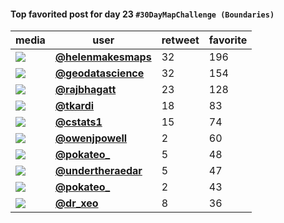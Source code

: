#### Top favorited post for day 23 `#30DayMapChallenge (Boundaries)`
| media                                                                                        | user                                                                            |   retweet |   favorite |
|----------------------------------------------------------------------------------------------|---------------------------------------------------------------------------------|-----------|------------|
| ![](http://pbs.twimg.com/media/EnhmoCPXYAA-XIb.jpg)                                          | **[@helenmakesmaps](https://twitter.com/twitter/statuses/1330926890375393289)** |        32 |        196 |
| ![](http://pbs.twimg.com/tweet_video_thumb/EngXQ9XW4AAvMOX.jpg)                              | **[@geodatascience](https://twitter.com/twitter/statuses/1330839850463924225)** |        32 |        154 |
| ![](http://pbs.twimg.com/media/Eng4iuhVoAEKNAM.jpg)                                          | **[@rajbhagatt](https://twitter.com/twitter/statuses/1330876003002900483)**     |        23 |        128 |
| ![](http://pbs.twimg.com/media/EnhNfguW4AEsdIn.jpg)                                          | **[@tkardi](https://twitter.com/twitter/statuses/1330902173442519041)**         |        18 |         83 |
| ![](http://pbs.twimg.com/media/Enim0NYXMAQpuVl.jpg)                                          | **[@cstats1](https://twitter.com/twitter/statuses/1330997182116327425)**        |        15 |         74 |
| ![](http://pbs.twimg.com/ext_tw_video_thumb/1330797827275034624/pu/img/PSM_blhtkMdzafXo.jpg) | **[@owenjpowell](https://twitter.com/twitter/statuses/1330797904236326912)**    |         2 |         60 |
| ![](http://pbs.twimg.com/media/Eni0AWsXUAEttyJ.jpg)                                          | **[@pokateo_](https://twitter.com/twitter/statuses/1331012288371978241)**       |         5 |         48 |
| ![](http://pbs.twimg.com/tweet_video_thumb/Eng95CIXYAA7khR.jpg)                              | **[@undertheraedar](https://twitter.com/twitter/statuses/1330882300599541762)** |         5 |         47 |
| ![](http://pbs.twimg.com/media/EnebGLHXIAALF4j.jpg)                                          | **[@pokateo_](https://twitter.com/twitter/statuses/1330704333747445773)**       |         2 |         43 |
| ![](http://pbs.twimg.com/media/Enho9QpXcAkFzYu.jpg)                                          | **[@dr_xeo](https://twitter.com/twitter/statuses/1330929543746625540)**         |         8 |         36 |
 
